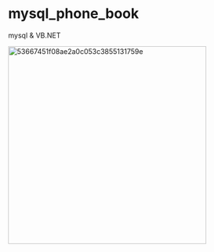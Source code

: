 # mysql_phone_book
mysql &amp; VB.NET

<img width="404" alt="53667451f08ae2a0c053c3855131759e" src="https://user-images.githubusercontent.com/58457640/84143153-09d2a100-aa91-11ea-9c1e-6e594d202c3b.png">
